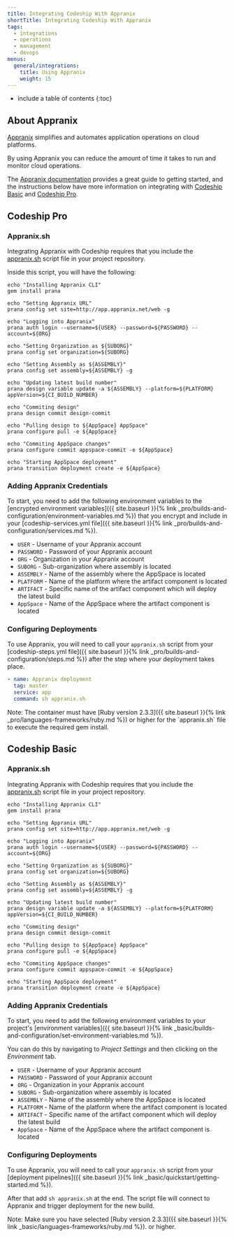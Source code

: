```yaml
---
title: Integrating Codeship With Appranix
shortTitle: Integrating Codeship With Appranix
tags:
  - integrations
  - operations
  - management
  - devops
menus:
  general/integrations:
    title: Using Appranix
    weight: 15
---
```


* include a table of contents
{:toc}

## About Appranix

[Appranix](http://www.appranix.com/) simplifies and automates application operations on cloud platforms.

By using Appranix you can reduce the amount of time it takes to run and monitor cloud operations.

The [Appranix documentation](https://app.appranix.net/docs/) provides a great guide to getting started, and the instructions below have more information on integrating with [Codeship Basic](https://codeship.com/features/basic) and [Codeship Pro](https://codeship.com/features/pro).

## Codeship Pro

### Appranix.sh

Integrating Appranix with Codeship requires that you include the  [appranix.sh](https://github.com/RushinthJohn/documentation/blob/appranix/_data/appranix.sh) script file in your project repository.

Inside this script, you will have the following:

```shell
echo "Installing Appranix CLI"
gem install prana

echo "Setting Appranix URL"
prana config set site=http://app.appranix.net/web -g

echo "Logging into Appranix"
prana auth login --username=${USER} --password=${PASSWORD} --account=${ORG}

echo "Setting Organization as ${SUBORG}"
prana config set organization=${SUBORG}

echo "Setting Assembly as ${ASSEMBLY}"
prana config set assembly=${ASSEMBLY} -g

echo "Updating latest build number"
prana design variable update -a ${ASSEMBLY} --platform=${PLATFORM} appVersion=${CI_BUILD_NUMBER}

echo "Commiting design"
prana design commit design-commit

echo "Pulling design to ${AppSpace} AppSpace"
prana configure pull -e ${AppSpace}

echo "Commiting AppSpace changes"
prana configure commit appspace-commit -e ${AppSpace}

echo "Starting AppSpace deployment"
prana transition deployment create -e ${AppSpace}
```

### Adding Appranix Credentials

To start, you need to add the following environment variables to the [encrypted environment variables]({{ site.baseurl }}{% link _pro/builds-and-configuration/environment-variables.md %}) that you encrypt and include in your [codeship-services.yml file]({{ site.baseurl }}{% link _pro/builds-and-configuration/services.md %}).

- `USER` - Username of your Appranix account
- `PASSWORD` - Password of your Appranix account
- `ORG` - Organization in your Appranix account
- `SUBORG` - Sub-organization where assembly is located
- `ASSEMBLY` - Name of the assembly where the AppSpace is located
- `PLATFORM` - Name of the platform where the artifact component is located
- `ARTIFACT` - Specific name of the artifact component which will deploy the latest build
- `AppSpace` - Name of the AppSpace where the artifact component is located

### Configuring Deployments

To use Appranix, you will need to call your `appranix.sh` script from your [codeship-steps.yml file]({{ site.baseurl }}{% link _pro/builds-and-configuration/steps.md %}) after the step where your deployment takes place.

```yaml  
- name: Appranix deployment
  tag: master
  service: app
  command: sh appranix.sh
```

<div class="info-block">
Note: The container must have [Ruby version 2.3.3]({{ site.baseurl }}{% link _pro/languages-frameworks/ruby.md %}) or higher for the `appranix.sh` file to execute the required gem install.
</div>

## Codeship Basic

### Appranix.sh

Integrating Appranix with Codeship requires that you include the  [appranix.sh](https://github.com/RushinthJohn/documentation/blob/appranix/_data/appranix.sh) script file in your project repository.

```shell
echo "Installing Appranix CLI"
gem install prana

echo "Setting Appranix URL"
prana config set site=http://app.appranix.net/web -g

echo "Logging into Appranix"
prana auth login --username=${USER} --password=${PASSWORD} --account=${ORG}

echo "Setting Organization as ${SUBORG}"
prana config set organization=${SUBORG}

echo "Setting Assembly as ${ASSEMBLY}"
prana config set assembly=${ASSEMBLY} -g

echo "Updating latest build number"
prana design variable update -a ${ASSEMBLY} --platform=${PLATFORM} appVersion=${CI_BUILD_NUMBER}

echo "Commiting design"
prana design commit design-commit

echo "Pulling design to ${AppSpace} AppSpace"
prana configure pull -e ${AppSpace}

echo "Commiting AppSpace changes"
prana configure commit appspace-commit -e ${AppSpace}

echo "Starting AppSpace deployment"
prana transition deployment create -e ${AppSpace}
```

### Adding Appranix Credentials

To start, you need to add the following environment variables to your project's [environment variables]({{ site.baseurl }}{% link _basic/builds-and-configuration/set-environment-variables.md %}).

You can do this by navigating to _Project Settings_ and then clicking on the _Environment_ tab.

- `USER` - Username of your Appranix account
- `PASSWORD` - Password of your Appranix account
- `ORG` - Organization in your Appranix account
- `SUBORG` - Sub-organization where assembly is located
- `ASSEMBLY` - Name of the assembly where the AppSpace is located
- `PLATFORM` - Name of the platform where the artifact component is located
- `ARTIFACT` - Specific name of the artifact component which will deploy the latest build
- `AppSpace` - Name of the AppSpace where the artifact component is located

### Configuring Deployments

To use Appranix, you will need to call your `appranix.sh` script from your [deployment pipelines]({{ site.baseurl }}{% link _basic/quickstart/getting-started.md %}).

After that add `sh appranix.sh` at the end. The script file will connect to Appranix and trigger deployment for the new build.

<div class="info-block">
Note: Make sure you have selected [Ruby version 2.3.3]({{ site.baseurl }}{% link _basic/languages-frameworks/ruby.md %}). or higher.
</div>
